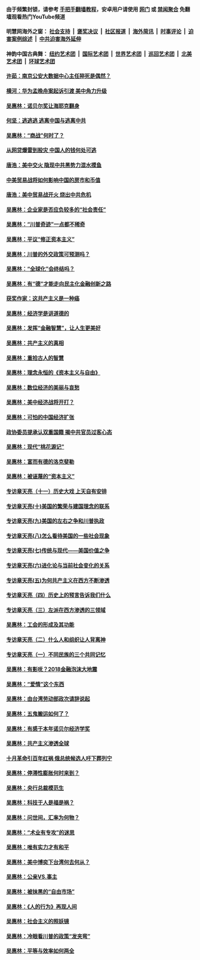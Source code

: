 #### 由于频繁封锁，请参考 [手把手翻墙教程](https://github.com/gfw-breaker/guides/wiki/)，安卓用户请使用 [网门](https://github.com/gfw-breaker/bn-android/blob/master/ogate.md?t=05280035) 或 [禁闻聚合](https://github.com/gfw-breaker/bn-android) 免翻墙观看热门YouTube频道 

#### 明慧网海外之窗：&nbsp;[社会支持](140.md?t=05280035) &nbsp;|&nbsp; [褒奖决议](282.md?t=05280035) &nbsp;|&nbsp; [社区报道](91.md?t=05280035) &nbsp;|&nbsp; [海外简讯](245.md?t=05280035) &nbsp;|&nbsp; [时事评论](251.md?t=05280035) &nbsp;|&nbsp; [迫害案例综述](328.md?t=05280035) &nbsp;|&nbsp; [中共迫害海外延伸](236.md?t=05280035) 

#### 神韵中国古典舞：&nbsp;[纽约艺术团](nf4778.md?t=05280035) &nbsp;|&nbsp; [国际艺术团](nf4780.md?t=05280035) &nbsp;|&nbsp; [世界艺术团](nf5951.md?t=05280035) &nbsp;|&nbsp; [巡回艺术团](nf4779.md?t=05280035) &nbsp;|&nbsp; [北美艺术团](nf1148019.md?t=05280035) &nbsp;|&nbsp; [环球艺术团](nf1299941.md?t=05280035)  

#### [许茹：南京公安大数据中心主任猝死是偶然？](../pages/nsc423/n11064744.md?t=05280035) 

#### [横河：华为孟晚舟案起诉引渡 美中角力升级](../pages/nsc423/n11027230.md?t=05280035) 

#### [吴惠林：诺贝尔奖让海耶克翻身](../pages/nsc423/n10890049.md?t=05280035) 

#### [何坚：逃逃逃 逃离中国与逃离中共](../pages/nsc423/n10592891.md?t=05280035) 

#### [吴惠林：“商战”何时了？](../pages/nsc423/n10573558.md?t=05280035) 

#### [从网贷爆雷到股灾 中国人的钱何处可逃](../pages/nsc423/n10572800.md?t=05280035) 

#### [唐浩：美中交火 隐现中共黑势力混水摸鱼](../pages/nsc423/n10544040.md?t=05280035) 

#### [中美贸易战将如何影响中国的房市和币值](../pages/nsc423/n10543697.md?t=05280035) 

#### [唐浩：美中贸易战开火 烧出中共危机](../pages/nsc423/n10540126.md?t=05280035) 

#### [吴惠林：企业家是否应负较多的“社会责任”](../pages/nsc423/n10535022.md?t=05280035) 

#### [吴惠林：“川普奇迹”一点都不稀奇](../pages/nsc423/n10512808.md?t=05280035) 

#### [吴惠林：平议“修正资本主义”](../pages/nsc423/n10495724.md?t=05280035) 

#### [吴惠林：川普的外交政策可预测吗？](../pages/nsc423/n10462387.md?t=05280035) 

#### [吴惠林：“全球化”会终结吗？](../pages/nsc423/n10452838.md?t=05280035) 

#### [吴惠林：有“德”才能走向民主化金融创新之路](../pages/nsc423/n10432292.md?t=05280035) 

#### [获奖作家：这共产主义是一种癌](../pages/nsc423/n10431541.md?t=05280035) 

#### [吴惠林：经济学是讲道德的](../pages/nsc423/n10398014.md?t=05280035) 

#### [吴惠林：发挥“金融智慧”，让人生更美好](../pages/nsc423/n10375019.md?t=05280035) 

#### [吴惠林：共产主义的真相](../pages/nsc423/n10351394.md?t=05280035) 

#### [吴惠林：重拾古人的智慧](../pages/nsc423/n10337691.md?t=05280035) 

#### [吴惠林：理念永恒的《资本主义与自由》](../pages/nsc423/n10316274.md?t=05280035) 

#### [吴惠林：数位经济的美丽与哀愁](../pages/nsc423/n10292946.md?t=05280035) 

#### [吴惠林：美中经济战将开打？](../pages/nsc423/n10258825.md?t=05280035) 

#### [吴惠林：可怕的中国经济扩张](../pages/nsc423/n10219147.md?t=05280035) 

#### [政协委员提承认双重国籍 揭中共官员过客心态](../pages/nsc423/n10208809.md?t=05280035) 

#### [吴惠林：现代“桃花源记”](../pages/nsc423/n10185234.md?t=05280035) 

#### [吴惠林：富而有德的洛克斐勒](../pages/nsc423/n10142264.md?t=05280035) 

#### [吴惠林：被诬蔑的“资本主义”](../pages/nsc423/n10124816.md?t=05280035) 

#### [专访章天亮（十一）历史大戏 上天自有安排](../pages/nsc423/n10094905.md?t=05280035) 

#### [专访章天亮(十)美国的繁荣与建国理念的联系](../pages/nsc423/n10094899.md?t=05280035) 

#### [专访章天亮(九)美国的左右之争和川普执政](../pages/nsc423/n10094889.md?t=05280035) 

#### [专访章天亮(八)怎么看待美国的一些社会现象](../pages/nsc423/n10094857.md?t=05280035) 

#### [专访章天亮(七)传统与现代——美国价值之争](../pages/nsc423/n10093140.md?t=05280035) 

#### [专访章天亮(六)进化论与当前社会变化的关系](../pages/nsc423/n10092036.md?t=05280035) 

#### [专访章天亮(五)为何共产主义在西方不断渗透](../pages/nsc423/n10083620.md?t=05280035) 

#### [专访章天亮（四）历史上的预言告诉我们什么](../pages/nsc423/n10083606.md?t=05280035) 

#### [专访章天亮（三）左派在西方渗透的三领域](../pages/nsc423/n10081115.md?t=05280035) 

#### [吴惠林：工会的形成及其功能](../pages/nsc423/n10080633.md?t=05280035) 

#### [专访章天亮（二）什么人和组织让人背离神](../pages/nsc423/n10076637.md?t=05280035) 

#### [专访章天亮（一）不同民族的三个共同记忆](../pages/nsc423/n10074188.md?t=05280035) 

#### [吴惠林：有影呒？2018金融泡沫大地震](../pages/nsc423/n10040534.md?t=05280035) 

#### [吴惠林：“爱情”这个东西](../pages/nsc423/n10019423.md?t=05280035) 

#### [吴惠林：由台湾劳动部政次请辞说起](../pages/nsc423/n9979679.md?t=05280035) 

#### [吴惠林：五鬼搬运如何了？](../pages/nsc423/n9925338.md?t=05280035) 

#### [吴惠林：有感于本年诺贝尔经济学奖](../pages/nsc423/n9871883.md?t=05280035) 

#### [吴惠林：共产主义渗透全球](../pages/nsc423/n9812748.md?t=05280035) 

#### [十月革命引百年红祸 俄总统候选人吁下葬列宁](../pages/nsc423/n9810182.md?t=05280035) 

#### [吴惠林：停滞性膨胀何时来到？](../pages/nsc423/n9764136.md?t=05280035) 

#### [吴惠林：央行总裁模范生](../pages/nsc423/n9728134.md?t=05280035) 

#### [吴惠林：科技于人是福是祸？](../pages/nsc423/n9672982.md?t=05280035) 

#### [吴惠林：问世间，汇率为何物？](../pages/nsc423/n9621788.md?t=05280035) 

#### [吴惠林：“术业有专攻”的迷思](../pages/nsc423/n9580363.md?t=05280035) 

#### [吴惠林：唯有实力才有和平](../pages/nsc423/n9529599.md?t=05280035) 

#### [吴惠林：美中博奕下台湾何去何从？](../pages/nsc423/n9483598.md?t=05280035) 

#### [吴惠林：公亲VS.事主](../pages/nsc423/n9425637.md?t=05280035) 

#### [吴惠林：被抹黑的“自由市场”](../pages/nsc423/n9351545.md?t=05280035) 

#### [吴惠林：《人的行为》再现人间](../pages/nsc423/n9296339.md?t=05280035) 

#### [吴惠林：社会主义的照妖镜](../pages/nsc423/n9243460.md?t=05280035) 

#### [吴惠林：冷眼看川普的政策“发夹弯”](../pages/nsc423/n9120684.md?t=05280035) 

#### [吴惠林：平等与效率如何两全](../pages/nsc423/n9075430.md?t=05280035) 

